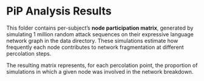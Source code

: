 # PiP Analysis Results

This folder contains per-subject’s **node participation matrix**, generated by simulating 1 million random attack sequences on their expressive language network graph in the data directory. These simulations estimate how frequently each node contributes to network fragmentation at different percolation steps.

The resulting matrix represents, for each percolation point, the proportion of simulations in which a given node was involved in the network breakdown.

